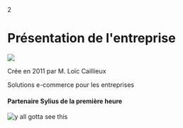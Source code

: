<PagesComponent/>
<ReferenceComponent>2</ReferenceComponent>
<div>
    <h1>Présentation de l'entreprise</h1>
    <img class="h32" src="/assets/emagma.png"/>
    <div class="flex">
        <div class="flex-auto">
            <p v-click>Crée en 2011 par M. Loïc Caillieux</p>
            <p v-click>Solutions e-commerce
pour les entreprises</p>
        </div>
        <div v-click class="flex-50 justify-self-center">
            <h4>Partenaire Sylius de la première heure</h4>
            <img src="/assets/sylius-partener.png" class="h32" alt="y all gotta see this">
        </div>
    </div>
</div>


